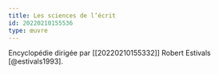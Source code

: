 ```yaml
---
title: Les sciences de l’écrit
id: 20220210155536
type: œuvre
---
```


Encyclopédie dirigée par [[20220210155332]] Robert Estivals [@estivals1993].